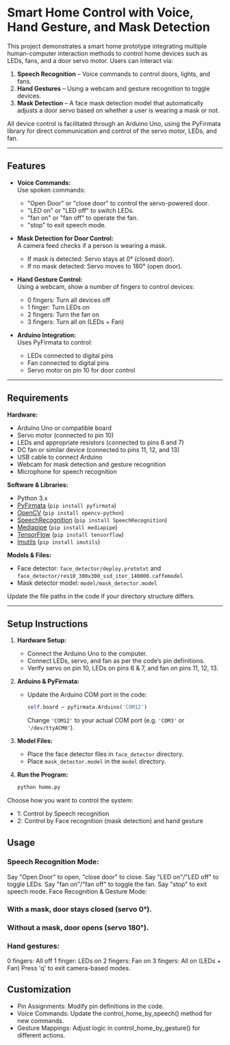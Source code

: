# Smart Home Control with Voice, Hand Gesture, and Mask Detection

This project demonstrates a smart home prototype integrating multiple human-computer interaction methods to control home devices such as LEDs, fans, and a door servo motor. Users can interact via:

1. **Speech Recognition** – Voice commands to control doors, lights, and fans.
2. **Hand Gestures** – Using a webcam and gesture recognition to toggle devices.
3. **Mask Detection** – A face mask detection model that automatically adjusts a door servo based on whether a user is wearing a mask or not.

All device control is facilitated through an Arduino Uno, using the PyFirmata library for direct communication and control of the servo motor, LEDs, and fan.

---

## Features

- **Voice Commands:**  
  Use spoken commands:
  - "Open Door" or "close door" to control the servo-powered door.
  - "LED on" or "LED off" to switch LEDs.
  - "fan on" or "fan off" to operate the fan.
  - "stop" to exit speech mode.

- **Mask Detection for Door Control:**  
  A camera feed checks if a person is wearing a mask.  
  - If mask is detected: Servo stays at 0° (closed door).
  - If no mask detected: Servo moves to 180° (open door).

- **Hand Gesture Control:**  
  Using a webcam, show a number of fingers to control devices:
  - 0 fingers: Turn all devices off
  - 1 finger: Turn LEDs on
  - 2 fingers: Turn the fan on
  - 3 fingers: Turn all on (LEDs + Fan)

- **Arduino Integration:**  
  Uses PyFirmata to control:
  - LEDs connected to digital pins
  - Fan connected to digital pins
  - Servo motor on pin 10 for door control

---

## Requirements

**Hardware:**
- Arduino Uno or compatible board
- Servo motor (connected to pin 10)
- LEDs and appropriate resistors (connected to pins 6 and 7)
- DC fan or similar device (connected to pins 11, 12, and 13)
- USB cable to connect Arduino
- Webcam for mask detection and gesture recognition
- Microphone for speech recognition

**Software & Libraries:**
- Python 3.x  
- [PyFirmata](https://pypi.org/project/pyfirmata/) (`pip install pyfirmata`)
- [OpenCV](https://pypi.org/project/opencv-python/) (`pip install opencv-python`)
- [SpeechRecognition](https://pypi.org/project/SpeechRecognition/) (`pip install SpeechRecognition`)
- [Mediapipe](https://pypi.org/project/mediapipe/) (`pip install mediapipe`)
- [TensorFlow](https://pypi.org/project/tensorflow/) (`pip install tensorflow`)
- [Imutils](https://pypi.org/project/imutils/) (`pip install imutils`)

**Models & Files:**
- Face detector: `face_detector/deploy.prototxt` and `face_detector/res10_300x300_ssd_iter_140000.caffemodel`
- Mask detector model: `model/mask_detector.model`

Update the file paths in the code if your directory structure differs.

---

## Setup Instructions

1. **Hardware Setup:**
   - Connect the Arduino Uno to the computer.
   - Connect LEDs, servo, and fan as per the code’s pin definitions.
   - Verify servo on pin 10, LEDs on pins 6 & 7, and fan on pins 11, 12, 13.

2. **Arduino & PyFirmata:**
   - Update the Arduino COM port in the code:
     ```python
     self.board = pyfirmata.Arduino('COM12')
     ```
     Change `'COM12'` to your actual COM port (e.g. `'COM3'` or `'/dev/ttyACM0'`).

3. **Model Files:**
   - Place the face detector files in `face_detector` directory.
   - Place `mask_detector.model` in the `model` directory.

4. **Run the Program:**
   ```bash
   python home.py

Choose how you want to control the system:

- 1: Control by Speech recognition
- 2: Control by Face recognition (mask detection) and hand gesture

## Usage
### Speech Recognition Mode:

Say "Open Door" to open, "close door" to close.
Say "LED on"/"LED off" to toggle LEDs.
Say "fan on"/"fan off" to toggle the fan.
Say "stop" to exit speech mode.
Face Recognition & Gesture Mode:

### With a mask, door stays closed (servo 0°).
### Without a mask, door opens (servo 180°).
### Hand gestures:
0 fingers: All off
1 finger: LEDs on
2 fingers: Fan on
3 fingers: All on (LEDs + Fan)
Press 'q' to exit camera-based modes.

## Customization
- Pin Assignments: Modify pin definitions in the code.
- Voice Commands: Update the control_home_by_speech() method for new commands.
- Gesture Mappings: Adjust logic in control_home_by_gesture() for different actions.